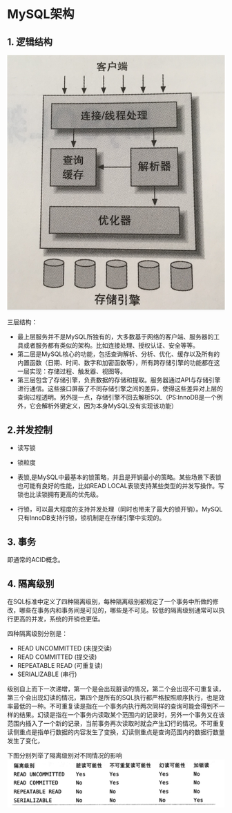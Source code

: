 # MySQL架构

## 1. 逻辑结构

  ![](./img/1-1.png)

  三层结构：
  - 最上层服务并不是MySQL所独有的，大多数基于网络的客户端、服务器的工具或者服务都有类似的架构。比如连接处理、授权认证、安全等等。
  - 第二层是MySQL核心的功能，包括查询解析、分析、优化、缓存以及所有的内置函数（日期、时间、数字和加密函数等），所有跨存储引擎的功能都在这一层实现：存储过程、触发器、视图等。
  - 第三层包含了存储引擎，负责数据的存储和提取。服务器通过API与存储引擎进行通信。这些接口屏蔽了不同存储引擎之间的差异，使得这些差异对上层的查询过程透明。另外提一点，存储引擎不回去解析SQL（PS:InnoDB是一个例外，它会解析外键定义，因为本身MySQL没有实现该功能）

## 2.并发控制
  - 读写锁
  - 锁粒度

   - 表锁,是MySQL中最基本的锁策略，并且是开销最小的策略。某些场景下表锁也可能有良好的性能，比如READ LOCAL表锁支持某些类型的并发写操作。写锁也比读锁拥有更高的优先级。

   - 行锁，可以最大程度的支持并发处理（同时也带来了最大的锁开销）。MySQL只有InnoDB支持行锁，锁机制是在存储引擎中实现的。

## 3. 事务
 即通常的ACID概念。

## 4. 隔离级别
 在SQL标准中定义了四种隔离级别，每种隔离级别都规定了一个事务中所做的修改，哪些在事务内和事务间是可见的，哪些是不可见。较低的隔离级别通常可以执行更高的并发，系统的开销也更低。

 四种隔离级别分别是：
  - READ UNCOMMITTED (未提交读)
  - READ COMMITTED (提交读)
  - REPEATABLE READ (可重复读)
  - SERIALIZABLE (串行)

级别自上而下一次递增，第一个是会出现脏读的情况，第二个会出现不可重复读，第三个会出现幻读的情况，第四个是所有的SQL执行都严格按照顺序执行，也是效率最低的一种。不可重复读是指在一个事务内执行两次同样的查询可能会得到不一样的结果。幻读是指在一个事务内读取某个范围内的记录时，另外一个事务又在该范围内插入了一个新的记录，当前事务再次读取时就会产生幻行的情况。不可重复读侧重点是指单行数据的内容发生了变换，幻读侧重点是查询范围内的数据行数量发生了变化，

下图分别列举了隔离级别对不同情况的影响
![](./img/1-2.png)
